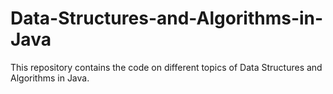 # Data-Structures-and-Algorithms-in-Java
This repository contains the code on different topics of Data Structures and Algorithms in Java.
